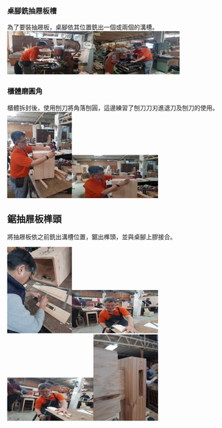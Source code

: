 ### 桌腳銑抽屜板槽
為了要裝抽屜板，桌腳依其位置銑出一個或兩個的溝槽。![桌腳4](桌腳4.jpg)![桌腳5](桌腳5.jpg)

### 櫃體磨圓角
櫃體拆封後，使用刨刀將角落刨圓，這邊練習了刨刀刀刃進退刀及刨刀的使用。![櫃體5](櫃體5.jpg)![櫃體6](櫃體6.jpg)

## 鋸抽屜板榫頭
將抽屜板依之前銑出溝槽位置，鋸出榫頭，並與桌腳上膠接合。

![抽屜1](抽屜1.jpg)![抽屜2](抽屜2.jpg)![抽屜3](抽屜3.jpg)![抽屜4](抽屜4.jpg)


